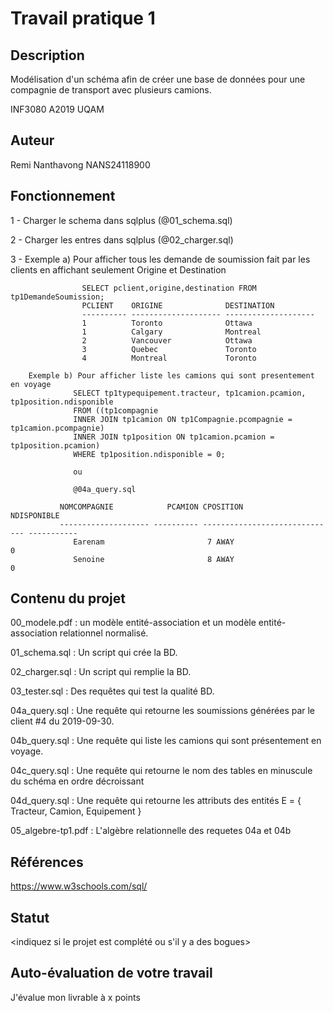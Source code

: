    # Travail pratique 1

   ## Description

   Modélisation d'un schéma afin de créer une base de données pour une compagnie de transport avec plusieurs camions.

   INF3080 A2019 UQAM

   ## Auteur

   Remi Nanthavong NANS24118900

   ## Fonctionnement

   1 - Charger le schema dans sqlplus (@01_schema.sql)
   
   2 - Charger les entres dans sqlplus (@02_charger.sql)
   
   3 -  Exemple a) Pour afficher tous les demande de soumission fait par les clients en affichant seulement Origine et Destination
                  
                    SELECT pclient,origine,destination FROM tp1DemandeSoumission;
                    PCLIENT    ORIGINE              DESTINATION
                    ---------- -------------------- --------------------
                    1          Toronto              Ottawa
                    1          Calgary              Montreal
                    2          Vancouver            Ottawa
                    3          Quebec               Toronto
                    4          Montreal             Toronto
                    
        Exemple b) Pour afficher liste les camions qui sont presentement en voyage
                  SELECT tp1typequipement.tracteur, tp1camion.pcamion, tp1position.ndisponible 
                  FROM ((tp1compagnie
                  INNER JOIN tp1camion ON tp1Compagnie.pcompagnie = tp1camion.pcompagnie)
                  INNER JOIN tp1position ON tp1camion.pcamion = tp1position.pcamion)
                  WHERE tp1position.ndisponible = 0;
                  
                  ou
                  
                  @04a_query.sql

               NOMCOMPAGNIE            PCAMION CPOSITION                      NDISPONIBLE
               -------------------- ---------- ------------------------------ -----------
                  Earenam                       7 AWAY                                     0
                  Senoine                       8 AWAY                                     0


   ## Contenu du projet

   00_modele.pdf : un modèle entité-association et un modèle entité-association relationnel normalisé.
   
   01_schema.sql : Un script qui crée la BD.
   
   02_charger.sql : Un script qui remplie la BD.
   
   03_tester.sql : Des requêtes qui test la qualité BD.
   
   04a_query.sql : Une requête qui retourne les soumissions générées par le client #4 du 2019-09-30.
   
   04b_query.sql : Une requête qui liste les camions qui sont présentement en voyage.
   
   04c_query.sql : Une requête qui retourne le nom des tables en minuscule du schéma en ordre décroissant
   
   04d_query.sql : Une requête qui retourne les attributs des entités E = { Tracteur, Camion, Equipement }
   
   05_algebre-tp1.pdf : L'algèbre relationnelle des requetes 04a et 04b

   ## Références

  https://www.w3schools.com/sql/

   ## Statut

   <indiquez si le projet est complété ou s'il y a des bogues>
   
   ## Auto-évaluation de votre travail
   
   J'évalue mon livrable à x points
